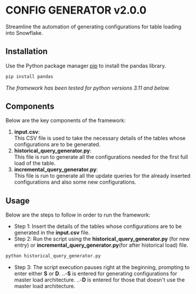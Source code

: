 # CONFIG GENERATOR v2.0.0

Streamline the automation of generating configurations for table loading into Snowflake.


## Installation
Use the Python package manager [pip](https://pip.pypa.io/en/stable/) to install the pandas library.
```bash
pip install pandas
```
_The framework has been tested for python versions 3.11 and below._
## Components
Below are the key components of the framework:
1. **input.csv**:<br>
This CSV file is used to take the necessary details of the tables whose configurations are to be generated.<br>
2. **historical_query_generator.py**:<br>
   This file is run to generate all the configurations needed for the first full load of the table.<br>
3. **incremental_query_generator.py**:<br>
   This file is run to generate all the update queries for the already inserted configurations and also some new configurations.<br>
   
## Usage
Below are the steps to follow in order to run the framework:
- Step 1: Insert the details of the tables whose configurations are to be generated in the **input.csv** file.
- Step 2: Run the script using the **historical_query_generator.py** (for new entry) or **incremental_query_generator.py**(for after historical load) file.
```bash
python historical_query_generator.py
```
- Step 3: The script execution pauses right at the beginning, prompting to enter either **S** or **D**.
..-**S** is entered for generating configurations for master load architecture.
..-**D** is entered for those that doesn't use the master load architecture.
